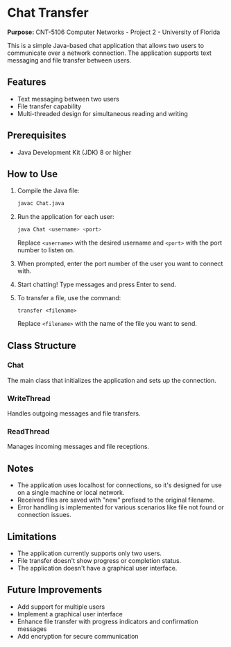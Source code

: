 # Chat Transfer

**Purpose:** CNT-5106 Computer Networks - Project 2 - University of Florida

This is a simple Java-based chat application that allows two users to communicate over a network connection. The application supports text messaging and file transfer between users.

## Features

- Text messaging between two users
- File transfer capability
- Multi-threaded design for simultaneous reading and writing

## Prerequisites

- Java Development Kit (JDK) 8 or higher

## How to Use

1. Compile the Java file:
   ```bash
   javac Chat.java
   ```

2. Run the application for each user:
   ```bash
   java Chat <username> <port>
   ```
   Replace `<username>` with the desired username and `<port>` with the port number to listen on.

3. When prompted, enter the port number of the user you want to connect with.

4. Start chatting! Type messages and press Enter to send.

5. To transfer a file, use the command:
   ```
   transfer <filename>
   ```
   Replace `<filename>` with the name of the file you want to send.

## Class Structure

### Chat

The main class that initializes the application and sets up the connection.

### WriteThread

Handles outgoing messages and file transfers.

### ReadThread

Manages incoming messages and file receptions.

## Notes

- The application uses localhost for connections, so it's designed for use on a single machine or local network.
- Received files are saved with "new" prefixed to the original filename.
- Error handling is implemented for various scenarios like file not found or connection issues.

## Limitations

- The application currently supports only two users.
- File transfer doesn't show progress or completion status.
- The application doesn't have a graphical user interface.

## Future Improvements

- Add support for multiple users
- Implement a graphical user interface
- Enhance file transfer with progress indicators and confirmation messages
- Add encryption for secure communication
